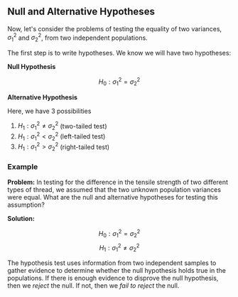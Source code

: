 ## Null and Alternative Hypotheses

Now, let's consider the problems of testing the equality of two variances, $\sigma_{1}^2$ and $\sigma_{2}^2$, from two independent populations.

The first step is to write hypotheses. We know we will have two hypotheses:

**Null Hypothesis**

$$H_{0}:\sigma_{1}^2=\sigma_{2}^2$$

**Alternative Hypothesis**

Here, we have 3 possibilities

1. $H_{1}:\sigma_{1}^2 \neq \sigma_{2}^2$ (two-tailed test)
2. $H_{1}:\sigma_{1}^2<\sigma_{2}^2$ (left-tailed test)
3. $H_{1}:\sigma_{1}^2>\sigma_{2}^2$ (right-tailed test)

### Example

**Problem:** In testing for the difference in the tensile strength of two different types of thread, we assumed that the two unknown population variances were equal. What are the null and alternative hypotheses for testing this assumption?

**Solution:**

$$H_{0}:\sigma_{1}^2=\sigma_{2}^2$$
$$H_{1}:\sigma_{1}^2\neq \sigma_{2}^2$$

The hypothesis test uses information from two independent samples to gather evidence to determine whether the null hypothesis holds true in the populations. If there is enough evidence to disprove the null hypothesis, then we _reject_ the null. If not, then we _fail to reject_ the null.


